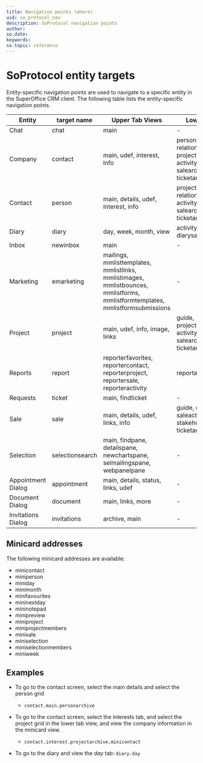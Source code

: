 ```yaml
---
title: Navigation points (where)
uid: so_protocol_nav
description: SoProtocol navigation points
author:
so.date:
keywords:
so.topic: reference
---
```


# SoProtocol entity targets

Entity-specific navigation points are used to navigate to a specific entity in the SuperOffice CRM client. The following table lists the entity-specific navigation points.

| Entity | target name | Upper Tab Views | Lower Tab Views |
|--------|------------|-----------------|-----------------|
| Chat | chat | main | - |
| Company | contact | main, udef, interest, info | personarchive, relationarchive, projectarchive, activityarchive, salearchive, ticketarchive |
| Contact | person | main, details, udef, interest, info | projectarchive, relationarchive, activityarchive, salearchive, ticketarchive |
| Diary | diary | day, week, month, view | activityarchive, diarysalearchive |
| Inbox | newinbox | main | - |
| Marketing | emarketing | mailings, mmlisttemplates, mmlistlinks, mmlistimages, mmlistbounces, mmlistforms, mmlistformtemplates, mmlistformsubmissions | - |
| Project | project | main, udef, info, image, links | guide, projectmembersarchive, activityarchive, salearchive, ticketarchive |
| Reports | report | reporterfavorites, reportercontact, reporterproject, reportersale, reporteractivity | reportarchive |
| Requests | ticket | main, findticket | - |
| Sale | sale | main, details, udef, links, info | guide, quote, saleactivityarchive, stakeholderarchive, ticketarchive |
| Selection | selectionsearch | main, findpane, detailspane, newchartspane, selmailingspane, webpanelpane | - |
| Appointment Dialog | appointment | main, details, status, links, udef | - |
| Document Dialog | document | main, links, more | - |
| Invitations Dialog | invitations | archive, main | - |


## Minicard addresses

The following minicard addresses are available:

* minicontact
* miniperson
* miniday
* minimonth
* minifavourites
* mininextday
* mininotepad
* minipreview
* miniproject
* miniprojectmembers
* minisale
* miniselection
* miniselectionmembers
* miniweek

## Examples

* To go to the contact screen, select the main details and select the person grid
  * `contact.main.personarchive`

* To go to the contact screen, select the interests tab, and select the project grid in the lower tab view, and view the company information in the minicard view.
  * `contact.interest.projectarchive.minicontact`

* To go to the diary and view the *day* tab: `diary.day`

<!-- Referenced links -->
